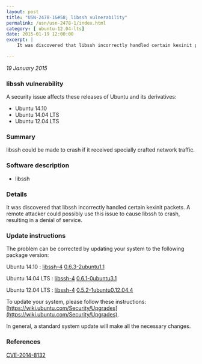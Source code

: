 ```yaml
---
layout: post
title: "USN-2478-1&#58; libssh vulnerability"
permalink: /usn/usn-2478-1/index.html
category: [ ubuntu-12.04-lts]
date: 2015-01-19 12:00:00
excerpt: |
    It was discovered that libssh incorrectly handled certain kexinit packets. A remote attacker could possibly use this issue to cause libssh to crash, resulting in a denial of service. 
    
--- 
```

 
 

*19 January 2015*

### libssh vulnerability

A security issue affects these releases of Ubuntu and its derivatives:

* Ubuntu 14.10
* Ubuntu 14.04 LTS
* Ubuntu 12.04 LTS

### Summary

libssh could be made to crash if it received specially crafted network traffic.

### Software description

* libssh 

### Details

It was discovered that libssh incorrectly handled certain kexinit packets. A remote attacker could possibly use this issue to cause libssh to crash, resulting in a denial of service. 

### Update instructions

The problem can be corrected by updating your system to the following package version:

Ubuntu 14.10
 : [libssh-4](https://launchpad.net/ubuntu/+source/libssh) <span> [0.6.3-2ubuntu1.1](https://launchpad.net/ubuntu/+source/libssh/0.6.3-2ubuntu1.1) </span> 

Ubuntu 14.04 LTS
 : [libssh-4](https://launchpad.net/ubuntu/+source/libssh) <span> [0.6.1-0ubuntu3.1](https://launchpad.net/ubuntu/+source/libssh/0.6.1-0ubuntu3.1) </span> 

Ubuntu 12.04 LTS
 : [libssh-4](https://launchpad.net/ubuntu/+source/libssh) <span> [0.5.2-1ubuntu0.12.04.4](https://launchpad.net/ubuntu/+source/libssh/0.5.2-1ubuntu0.12.04.4) </span> 

To update your system, please follow these instructions: [https://wiki.ubuntu.com/Security/Upgrades](https://wiki.ubuntu.com/Security/Upgrades).

In general, a standard system update will make all the necessary changes. 

### References

 
 [CVE-2014-8132](http://people.ubuntu.com/~ubuntu-security/cve/CVE-2014-8132)
 

